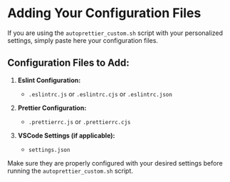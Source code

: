 # Adding Your Configuration Files

If you are using the `autoprettier_custom.sh` script with your personalized settings, simply paste here your configuration files.

## Configuration Files to Add:

1. **Eslint Configuration:**
   - `.eslintrc.js` or `.eslintrc.cjs` or `.eslintrc.json`

2. **Prettier Configuration:**
   - `.prettierrc.js` or `.prettierrc.cjs`

3. **VSCode Settings (if applicable):**
   - `settings.json`

Make sure they are properly configured with your desired settings before running the `autoprettier_custom.sh` script.
